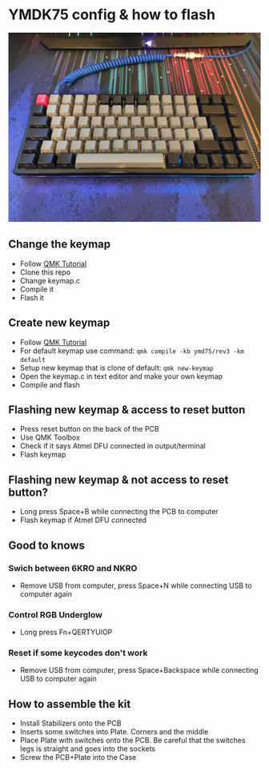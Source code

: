 # YMDK75 config & how to flash
![Current keyboard](https://github.com/PetterRein/Custom-Keyboard-Config/blob/main/YMDK75/photos/5.jpg?raw=true)

## Change the keymap
 - Follow [QMK Tutorial](https://beta.docs.qmk.fm/tutorial/newbs_getting_started)
 - Clone this repo
 - Change keymap.c
 - Compile it
 - Flash it

## Create new keymap
 - Follow [QMK Tutorial](https://beta.docs.qmk.fm/tutorial/newbs_getting_started)
 - For default keymap use command: `qmk compile -kb ymd75/rev3 -km default`
 - Setup new keymap that is clone of default: `qmk new-keymap`
 - Open the keymap.c in text editor and make your own keymap
 - Compile and flash

## Flashing new keymap & access to reset button
 - Press reset button on the back of the PCB
 - Use QMK Toolbox
 - Check if it says Atmel DFU connected in output/terminal
 - Flash keymap

## Flashing new keymap & not access to reset button?
 - Long press Space+B while connecting the PCB to computer
 - Flash keymap if Atmel DFU connected

## Good to knows
### Swich between 6KRO and NKRO
 - Remove USB from computer, press Space+N while connecting USB to computer again 
### Control RGB Underglow
 - Long press Fn+QERTYUIOP
### Reset if some keycodes don't work
 - Remove USB from computer, press Space+Backspace while connecting USB to computer again

## How to assemble the kit
 - Install Stabilizers onto the PCB
 - Inserts some switches into Plate. Corners and the middle
 - Place Plate with switches onto the PCB. Be careful that the switches legs is straight and goes into the sockets
 - Screw the PCB+Plate into the Case